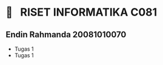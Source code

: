 <h1> 🔰 &nbsp; RISET INFORMATIKA C081 </h1>

<h2> Endin Rahmanda 20081010070  </h2>

<ul>
 <li>Tugas 1</li>
 <li>Tugas 1</li>
</ul>
